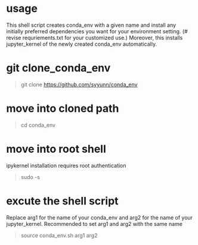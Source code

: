 # usage
This shell script creates conda_env with a given name and install any initially preferred dependencies you want for your environment setting. (# revise requriements.txt for your customized use.) Moreover, this installs jupyter_kernel of the newly created conda_env automatically. 

# git clone_conda_env
> git clone https://github.com/syyunn/conda_env

# move into cloned path
> cd conda_env

# move into root shell
ipykernel installation requires root authentication 
> sudo -s 

# excute the shell script 
Replace arg1 for the name of your conda_env and arg2 for the name of your jupyter_kernel. Recommended to set arg1 and arg2 with the same name
> source conda_env.sh arg1 arg2

